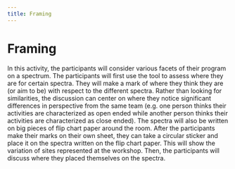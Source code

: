 ```yaml
---
title: Framing
---
```


# Framing

In this activity, the participants will consider various facets of their program on a spectrum. The participants will first use the tool to assess where they are for certain spectra. They will make a mark of where they think they are (or aim to be) with respect to the different spectra. Rather than looking for similarities, the discussion can center on where they notice significant differences in perspective from the same team (e.g. one person thinks their activities are characterized as open ended while another person thinks their activities are characterized as close ended). The spectra will also be written on big pieces of flip chart paper around the room. After the participants make their marks on their own sheet, they can take a circular sticker and place it on the spectra written on the flip chart paper. This will show the variation of sites represented at the workshop. Then, the participants will discuss where they placed themselves on the spectra.
